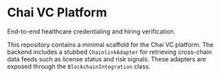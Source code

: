 # Chai VC Platform

End-to-end healthcare credentialing and hiring verification.

This repository contains a minimal scaffold for the Chai VC platform. The
backend includes a stubbed `ChainlinkAdapter` for retrieving cross-chain data
feeds such as license status and risk signals. These adapters are exposed
through the `BlockchainIntegration` class.
